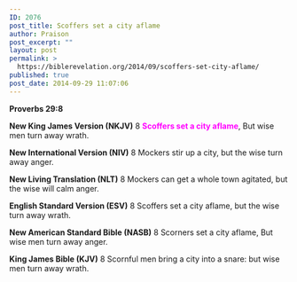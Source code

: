 ```yaml
---
ID: 2076
post_title: Scoffers set a city aflame
author: Praison
post_excerpt: ""
layout: post
permalink: >
  https://biblerevelation.org/2014/09/scoffers-set-city-aflame/
published: true
post_date: 2014-09-29 11:07:06
---
```

<strong>Proverbs 29:8</strong>

<strong>New King James Version (NKJV)</strong>
8 <span style="color: #ff00ff;"><strong>Scoffers set a city aflame</strong></span>,
But wise men turn away wrath.

<strong>New International Version (NIV)</strong>
8 Mockers stir up a city, but the wise turn away anger.

<strong>New Living Translation (NLT)</strong>
8 Mockers can get a whole town agitated, but the wise will calm anger.

<strong>English Standard Version (ESV)</strong>
8 Scoffers set a city aflame, but the wise turn away wrath.

<strong>New American Standard Bible (NASB)</strong>
8 Scorners set a city aflame, But wise men turn away anger.

<strong>King James Bible (KJV)</strong>
8 Scornful men bring a city into a snare: but wise men turn away wrath.